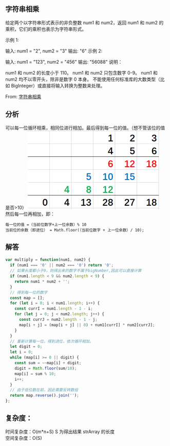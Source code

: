 ## 字符串相乘

给定两个以字符串形式表示的非负整数 num1 和 num2，返回 num1 和 num2 的乘积，它们的乘积也表示为字符串形式。

示例 1:

输入: num1 = "2", num2 = "3"
输出: "6"
示例 2:

输入: num1 = "123", num2 = "456"
输出: "56088"
说明：

num1 和 num2 的长度小于 110。
num1 和 num2 只包含数字 0-9。
num1 和 num2 均不以零开头，除非是数字 0 本身。
不能使用任何标准库的大数类型（比如 BigInteger）或直接将输入转换为整数来处理。  

From: [字符串相乘](https://leetcode-cn.com/problems/multiply-strings/submissions/)
## 分析

可以每一位循环相乘，相同位进行相加。最后得到每一位的值。（想不管该位的值是否>10）
<img src="../../static/43.png"/>  
然后每一位再相加，即：

```
每一位的值 =（当前位数字+上一位余数）% 10
当前位的余数（即进位） = Math.floor(（当前位数字 + 上一位余数）/ 10);
```

## 解答
```javascript
var multiply = function(num1, num2) {
  if (num1 === '0' || num2 === '0') return '0';
  // 如果长度都小于9，则得出来的数字不属于bigNumber,因此可以直接计算
  if (num1.length < 9 && num2.length < 9) {
    return num1 * num2 + '';
  }
  // 得到每一位的数字
  const map = [];
  for (let i = 0; i < num1.length; i++) {
    const currI = num1.length - 1 - i;
    for (let j = 0; j < num2.length; j++) {
      const currJ = num2.length - 1 - j;
      map[i + j] = (map[i + j] || 0) + num1[currI] * num2[currJ];
    }
  }
  // 重新计算每一位，得到进位，依次循环相加。
  let digit = 0;
  let i = 0;
  while (map[i] >= 0 || digit) {
    const sum = ~~map[i] + digit;
    digit = Math.floor(sum/10);
    map[i] = sum % 10;
    i++;
  }
  // 由于低位数在前，因此需要反转数组
  return map.reverse().join('');
};
```

## 复杂度：  
时间复杂度：O(m\*n+S) S 为得出结果 strArray 的长度  
空间复杂度：O(S)
